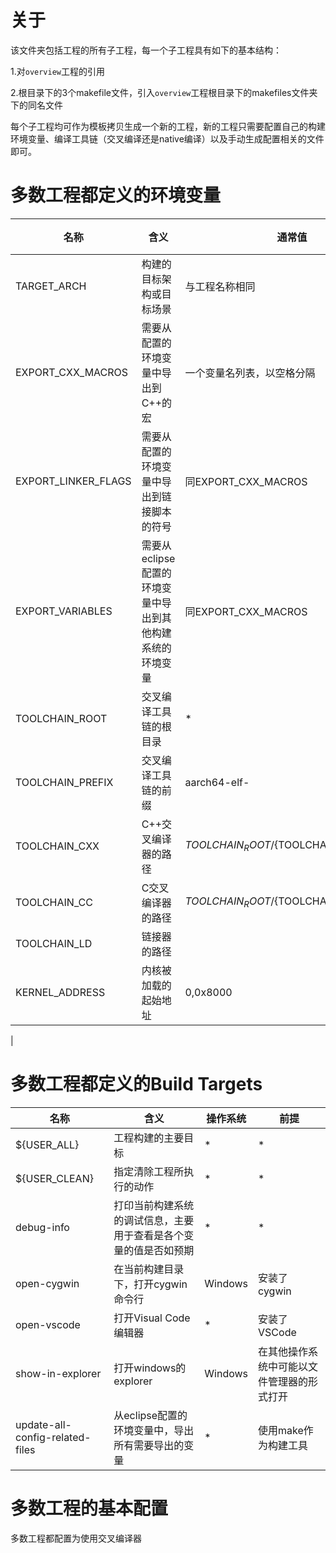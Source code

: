 # 关于
该文件夹包括工程的所有子工程，每一个子工程具有如下的基本结构：

1.对`overview`工程的引用

2.根目录下的3个makefile文件，引入`overview`工程根目录下的makefiles文件夹下的同名文件

每个子工程均可作为模板拷贝生成一个新的工程，新的工程只需要配置自己的构建环境变量、编译工具链（交叉编译还是native编译）以及手动生成配置相关的文件即可。

# 多数工程都定义的环境变量

|名称|                含义|  通常值|   配置该变量的工程  |
|-  |  -                | -     | -              |
|TARGET_ARCH|   构建的目标架构或目标场景 | 与工程名称相同| *|
|EXPORT\_CXX_MACROS| 需要从配置的环境变量中导出到C++的宏| 一个变量名列表，以空格分隔| *|
|EXPORT\_LINKER_FLAGS|需要从配置的环境变量中导出到链接脚本的符号|同EXPORT_CXX_MACROS|*|
|EXPORT_VARIABLES| 需要从eclipse配置的环境变量中导出到其他构建系统的环境变量|同EXPORT_CXX_MACROS| *|
|TOOLCHAIN_ROOT|  交叉编译工具链的根目录| * | |
|TOOLCHAIN_PREFIX|交叉编译工具链的前缀| aarch64-elf- |
|TOOLCHAIN\_CXX   |C++交叉编译器的路径| ${TOOLCHAIN_ROOT}/${TOOLCHAIN_PREFIX}g++|
|TOOLCHAIN\_CC    |C交叉编译器的路径| ${TOOLCHAIN_ROOT}/${TOOLCHAIN_PREFIX}gcc|
|TOOLCHAIN_LD    |链接器的路径
|KERNEL_ADDRESS  |内核被加载的起始地址|0,0x8000| raspi3,qemu_virt|
|

# 多数工程都定义的Build Targets
|名称|                  含义|  操作系统 |   前提| 
| - |                   - | -     |   -  |
|${USER_ALL}|  工程构建的主要目标   | * | * |
|${USER_CLEAN}| 指定清除工程所执行的动作| * |*|
|debug-info|  打印当前构建系统的调试信息，主要用于查看是各个变量的值是否如预期|*|*|
|open-cygwin|  在当前构建目录下，打开cygwin命令行|Windows|安装了cygwin|
|open-vscode|  打开Visual Code编辑器 |*|  安装了VSCode |
|show-in-explorer| 打开windows的explorer |Windows|在其他操作系统中可能以文件管理器的形式打开| 
|update-all-config-related-files| 从eclipse配置的环境变量中，导出所有需要导出的变量 | *| 使用make作为构建工具|

# 多数工程的基本配置
多数工程都配置为使用交叉编译器




